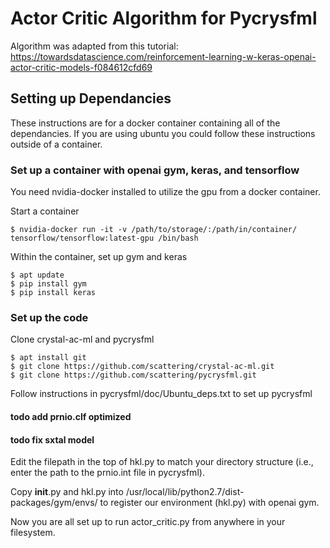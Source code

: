 # Actor Critic Algorithm for Pycrysfml

Algorithm was adapted from this tutorial: https://towardsdatascience.com/reinforcement-learning-w-keras-openai-actor-critic-models-f084612cfd69

## Setting up Dependancies

These instructions are for a docker container containing all of the dependancies. If you are using ubuntu you could follow these instructions outside of a container.

### Set up a container with openai gym, keras, and tensorflow

You need nvidia-docker installed to utilize the gpu from a docker container.

Start a container

    $ nvidia-docker run -it -v /path/to/storage/:/path/in/container/ tensorflow/tensorflow:latest-gpu /bin/bash

Within the container, set up gym and keras

    $ apt update
    $ pip install gym
    $ pip install keras

### Set up the code

Clone crystal-ac-ml and pycrysfml

    $ apt install git
    $ git clone https://github.com/scattering/crystal-ac-ml.git
    $ git clone https://github.com/scattering/pycrysfml.git

Follow instructions in pycrysfml/doc/Ubuntu_deps.txt to set up pycrysfml
#### todo add prnio.clf optimized
#### todo fix sxtal model

Edit the filepath in the top of hkl.py to match your directory structure (i.e., enter the path to the prnio.int file in pycrysfml).

Copy __init__.py and hkl.py into /usr/local/lib/python2.7/dist-packages/gym/envs/ to register our environment (hkl.py) with openai gym.

Now you are all set up to run actor_critic.py from anywhere in your filesystem.
